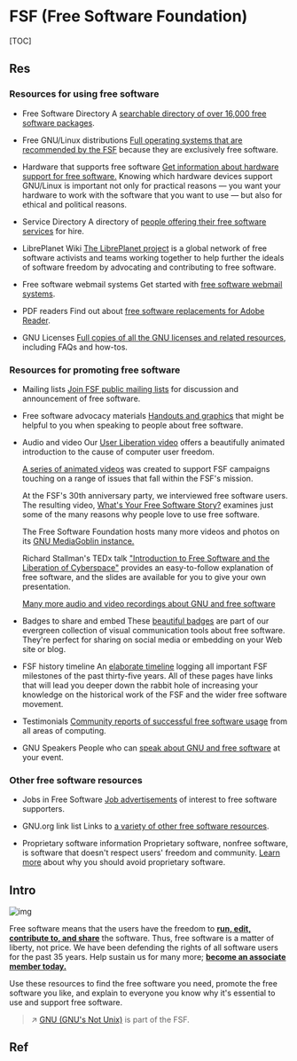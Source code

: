 # FSF (Free Software Foundation)

[TOC]



## Res
### Resources for using free software
- Free Software Directory
  A [searchable directory of over 16,000 free software packages](http://directory.fsf.org/).

- Free GNU/Linux distributions
  [Full operating systems that are recommended by the FSF](http://www.gnu.org/distros/) because they are exclusively free software.

- Hardware that supports free software
  [Get information about hardware support for free software.](https://www.fsf.org/resources/hw) Knowing which hardware devices support GNU/Linux is important not only for practical reasons — you want your hardware to work with the software that you want to use — but also for ethical and political reasons.

- Service Directory
  A directory of [people offering their free software services](https://www.fsf.org/resources/service) for hire.

- LibrePlanet Wiki
  [The LibrePlanet project](https://www.libreplanet.org/) is a global network of free software activists and teams working together to help further the ideals of software freedom by advocating and contributing to free software. 

- Free software webmail systems
  Get started with [free software webmail systems](https://www.fsf.org/resources/webmail-systems).

- PDF readers
  Find out about [free software replacements for Adobe Reader](http://pdfreaders.org/).

- GNU Licenses
  [Full copies of all the GNU licenses and related resources](http://www.gnu.org/licenses/), including FAQs and how-tos.


### Resources for promoting free software
- Mailing lists	
  [Join FSF public mailing lists](https://www.fsf.org/resources/lists) for discussion and announcement of free software.

- Free software advocacy materials
  [Handouts and graphics](https://www.fsf.org/resources/materials) that might be helpful to you when speaking to people about free software.

- Audio and video
  Our [User Liberation video](https://www.fsf.org/blogs/community/user-liberation-watch-and-share-our-new-video) offers a beautifully animated introduction to the cause of computer user freedom.

  [A series of animated videos](https://www.fsf.org/resources/videos/) was created to support FSF campaigns touching on a range of issues that fall within the FSF's mission. 

  At the FSF's 30th anniversary party, we interviewed free software users. The resulting video, [What's Your Free Software Story?](https://media.libreplanet.org/u/libreplanet/m/free-software-stories-from-fsf30-640-webm/) examines just some of the many reasons why people love to use free software.

  The Free Software Foundation hosts many more videos and photos on its [GNU MediaGoblin instance.](https://media.libreplanet.org/)

  Richard Stallman's TEDx talk ["Introduction to Free Software and the Liberation of Cyberspace"](http://www.fsf.org/blogs/rms/20140407-geneva-tedx-talk-free-software-free-society/) provides an easy-to-follow explanation of free software, and the slides are available for you to give your own presentation.

  [Many more audio and video recordings about GNU and free software](http://audio-video.gnu.org/)

- Badges to share and embed
  These [beautiful badges](https://www.fsf.org/resources/badges) are part of our evergreen collection of visual communication tools about free software. They're perfect for sharing on social media or embedding on your Web site or blog.

- FSF history timeline
  An [elaborate timeline](https://www.fsf.org/history) logging all important FSF milestones of the past thirty-five years. All of these pages have links that will lead you deeper down the rabbit hole of increasing your knowledge on the historical work of the FSF and the wider free software movement. 

- Testimonials
  [Community reports of successful free software usage](https://www.fsf.org/resources/testimonials) from all areas of computing.

- GNU Speakers
  People who can [speak about GNU and free software](http://www.gnu.org/people/speakers.html) at your event.


### Other free software resources
- Jobs in Free Software
  [Job advertisements](https://www.fsf.org/resources/jobs/listing) of interest to free software supporters.

- GNU.org link list
  Links to [a variety of other free software resources](http://www.gnu.org/links).

- Proprietary software information
  Proprietary software, nonfree software, is software that doesn't respect users' freedom and community. [Learn more](https://gnu.org/philosophy/proprietary.html) about why you should avoid proprietary software.



## Intro
![img](../../../../../../../Assets/Pics/logo-new.png)


Free software means that the users have the freedom to [**run, edit, contribute to, and share**](https://www.gnu.org/philosophy/free-sw.html) the software. Thus, free software is a matter of liberty, not price. We have been defending the rights of all software users for the past 35 years. Help sustain us for many more; [**become an associate member today.**](https://my.fsf.org/join)

Use these resources to find the free software you need, promote the free software you like, and explain to everyone you know why it's essential to use and support free software.

> ↗ [GNU (GNU's Not Unix)](../../Linux%20(Derived%20From%20UNIX%20Family)/🐑%20GNU%20(GNU's%20Not%20Unix)/GNU%20(GNU's%20Not%20Unix).md) is part of the FSF.



## Ref
